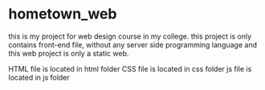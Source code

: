 # hometown_web
this is my project for web design course in my college.
this project is only contains front-end file, without any server side programming language and this web project 
is only a static web.

HTML file is located in html folder
CSS file is located in css folder
js file is located in js folder

